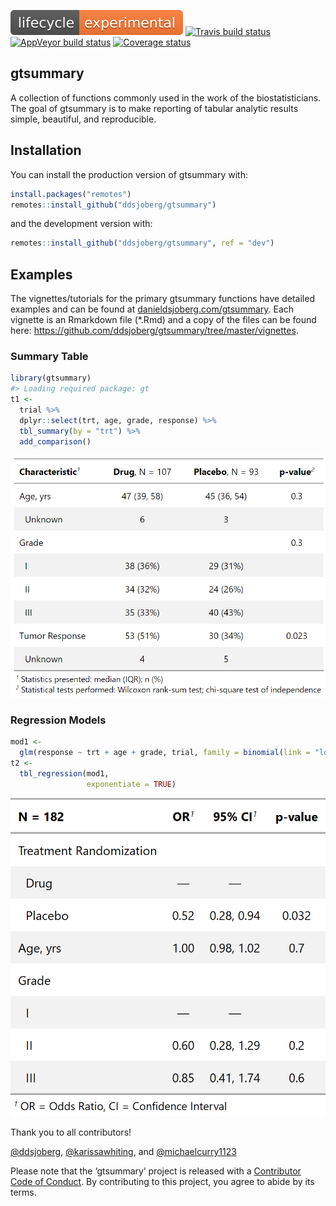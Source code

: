 
<!-- README.md is generated from README.Rmd. Please edit that file -->

[![lifecycle](man/figures/lifecycle-experimental-orange.svg)](https://www.tidyverse.org/lifecycle/#experimental)
[![Travis build
status](https://travis-ci.org/ddsjoberg/gtsummary.svg?branch=master)](https://travis-ci.org/ddsjoberg/gtsummary)
[![AppVeyor build
status](https://ci.appveyor.com/api/projects/status/github/ddsjoberg/gtsummary?branch=master&svg=true)](https://ci.appveyor.com/project/ddsjoberg/gtsummary)
[![Coverage
status](https://codecov.io/gh/ddsjoberg/gtsummary/branch/master/graph/badge.svg)](https://codecov.io/github/ddsjoberg/gtsummary?branch=master)

## gtsummary

A collection of functions commonly used in the work of the
biostatisticians. The goal of gtsummary is to make reporting of tabular
analytic results simple, beautiful, and reproducible.  
<!-- Update the list of contributors from the git shell `git shortlog -s -n` -->

## Installation

You can install the production version of gtsummary with:

``` r
install.packages("remotes")
remotes::install_github("ddsjoberg/gtsummary")
```

and the development version with:

``` r
remotes::install_github("ddsjoberg/gtsummary", ref = "dev")
```

## Examples

The vignettes/tutorials for the primary gtsummary functions have
detailed examples and can be found at
[danieldsjoberg.com/gtsummary](http://www.danieldsjoberg.com/gtsummary).
Each vignette is an Rmarkdown file (\*.Rmd) and a copy of the files can
be found here:
<https://github.com/ddsjoberg/gtsummary/tree/master/vignettes>.

### Summary Table

``` r
library(gtsummary)
#> Loading required package: gt
t1 <-
  trial %>%
  dplyr::select(trt, age, grade, response) %>%
  tbl_summary(by = "trt") %>% 
  add_comparison() 
```

![](man/figures/README-tbl_summary.png)

### Regression Models

``` r
mod1 <- 
  glm(response ~ trt + age + grade, trial, family = binomial(link = "logit"))
t2 <-
  tbl_regression(mod1,
                 exponentiate = TRUE)
```

![](man/figures/README-tbl_regression.png)

Thank you to all contributors\!  
<!-- UPDATE THIS LIST! usethis::use_tidy_thanks() -->
[@ddsjoberg](https://github.com/ddsjoberg),
[@karissawhiting](https://github.com/karissawhiting), and
[@michaelcurry1123](https://github.com/michaelcurry1123)

Please note that the ‘gtsummary’ project is released with a [Contributor
Code of Conduct](.github/CODE_OF_CONDUCT.md). By contributing to this
project, you agree to abide by its terms.
